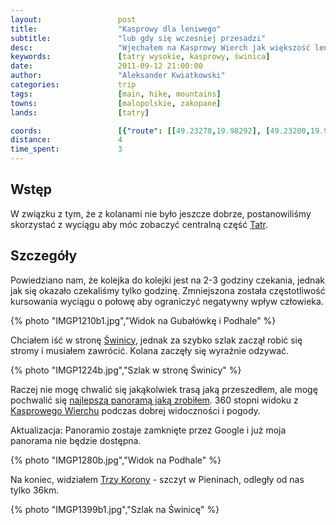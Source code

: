 ```yaml
---
layout:                 post
title:                  "Kasprowy dla leniwego"
subtitle:               "lub gdy się wczesniej przesadzi"
desc:                   "Wjechałem na Kasprowy Wierch jak większość leniwych ludzi gdyż jeszcze miałem problemy z kolanem. Tym razem nieby było prawie bezchmurne i mieliśmy widok na Podhale oraz Pieniny."
keywords:               [tatry wysokie, kasprowy, świnica]
date:                   2011-09-12 21:00:00
author:                 "Aleksander Kwiatkowski"
categories:             trip
tags:                   [main, hike, mountains]
towns:                  [malopolskie, zakopane]
lands:                  [tatry]

coords:                 [{"route": [[49.23278,19.98292], [49.23200,19.98143], [49.22527,19.99224]], "type": "hike"}, {"route": [[49.28694,19.97117], [49.27757,19.98108], [49.26936,19.97945]], "type": "hike"}, {"route": [[49.26931,19.97923], [49.25197,19.97383], [49.23278,19.98292]], "type": "train"}]
distance:               4
time_spent:             3
---
```


[wiki-tatry]:           https://pl.wikipedia.org/wiki/Tatry
[wiki-swinica]:         https://pl.wikipedia.org/wiki/%C5%9Awinica
[wiki-trzy-korony]:     https://pl.wikipedia.org/wiki/Trzy_Korony_(szczyt)
[wiki-kasprowy]:        https://pl.wikipedia.org/wiki/Kasprowy_Wierch

[panoramio-tatry]:      http://www.panoramio.com/photo/66997131

Wstęp
-----

W związku z tym, że z kolanami nie było jeszcze dobrze, postanowiliśmy skorzystać z wyciągu aby móc zobaczyć centralną część [Tatr][wiki-tatry].

Szczegóły
---------

Powiedziano nam, że kolejka do kolejki jest na 2-3 godziny czekania, jednak jak
się okazało czekaliśmy tylko godzinę. Zmniejszona została
częstotliwość kursowania wyciągu o połowę aby ograniczyć negatywny wpływ człowieka.

{% photo "IMGP1210b1.jpg","Widok na Gubałówkę i Podhale" %}

Chciałem iść w stronę [Świnicy][wiki-swinica], jednak za szybko szlak zaczął robić się
stromy i musiałem zawrócić. Kolana zaczęły się wyraźnie odzywać.

{% photo "IMGP1224b.jpg","Szlak w stronę Świnicy" %}

Raczej nie mogę chwalić się jakąkolwiek trasą jaką przeszedłem,
ale mogę pochwalić się [najlepszą panoramą jaką zrobiłem][panoramio-tatry].
360 stopni widoku z [Kasprowego Wierchu][wiki-kasprowy] podczas dobrej widoczności i pogody.

Aktualizacja: Panoramio zostaje zamknięte przez Google i już moja panorama nie będzie dostępna.

{% photo "IMGP1280b.jpg","Widok na Podhale" %}

Na koniec, widziałem [Trzy Korony][wiki-trzy-korony] - szczyt w Pieninach, odległy
od nas tylko 36km.

{% photo "IMGP1399b1.jpg","Szlak na Świnicę" %}
